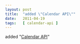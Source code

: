 ```yaml
---
layout: post
title:  "added \"Calendar API\""
date:   2011-04-19
tags:   [ calendar-api ]
---
```


added "[Calendar API](/spec/calendar-api)"

